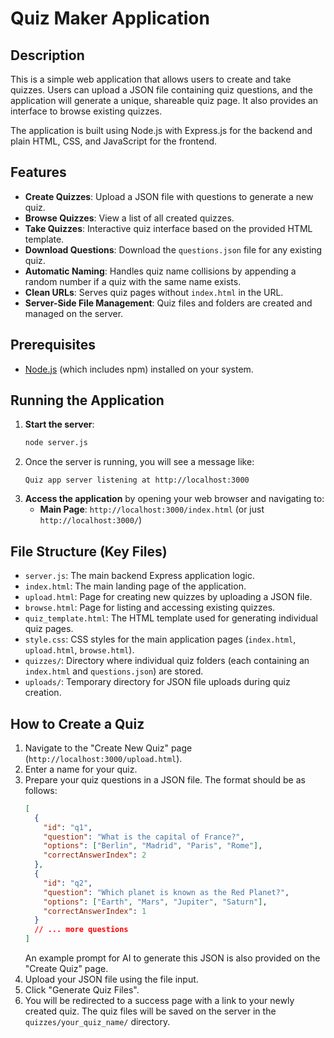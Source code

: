 # Quiz Maker Application

## Description

This is a simple web application that allows users to create and take quizzes. Users can upload a JSON file containing quiz questions, and the application will generate a unique, shareable quiz page. It also provides an interface to browse existing quizzes.

The application is built using Node.js with Express.js for the backend and plain HTML, CSS, and JavaScript for the frontend.

## Features

*   **Create Quizzes**: Upload a JSON file with questions to generate a new quiz.
*   **Browse Quizzes**: View a list of all created quizzes.
*   **Take Quizzes**: Interactive quiz interface based on the provided HTML template.
*   **Download Questions**: Download the `questions.json` file for any existing quiz.
*   **Automatic Naming**: Handles quiz name collisions by appending a random number if a quiz with the same name exists.
*   **Clean URLs**: Serves quiz pages without `index.html` in the URL.
*   **Server-Side File Management**: Quiz files and folders are created and managed on the server.

## Prerequisites

*   [Node.js](https://nodejs.org/) (which includes npm) installed on your system.

## Running the Application

1.  **Start the server**:
    ```bash
    node server.js
    ```
2.  Once the server is running, you will see a message like:
    ```
    Quiz app server listening at http://localhost:3000
    ```
3.  **Access the application** by opening your web browser and navigating to:
    *   **Main Page**: `http://localhost:3000/index.html` (or just `http://localhost:3000/`)

## File Structure (Key Files)

*   `server.js`: The main backend Express application logic.
*   `index.html`: The main landing page of the application.
*   `upload.html`: Page for creating new quizzes by uploading a JSON file.
*   `browse.html`: Page for listing and accessing existing quizzes.
*   `quiz_template.html`: The HTML template used for generating individual quiz pages.
*   `style.css`: CSS styles for the main application pages (`index.html`, `upload.html`, `browse.html`).
*   `quizzes/`: Directory where individual quiz folders (each containing an `index.html` and `questions.json`) are stored.
*   `uploads/`: Temporary directory for JSON file uploads during quiz creation.

## How to Create a Quiz

1.  Navigate to the "Create New Quiz" page (`http://localhost:3000/upload.html`).
2.  Enter a name for your quiz.
3.  Prepare your quiz questions in a JSON file. The format should be as follows:
    ```json
    [
      {
        "id": "q1",
        "question": "What is the capital of France?",
        "options": ["Berlin", "Madrid", "Paris", "Rome"],
        "correctAnswerIndex": 2
      },
      {
        "id": "q2",
        "question": "Which planet is known as the Red Planet?",
        "options": ["Earth", "Mars", "Jupiter", "Saturn"],
        "correctAnswerIndex": 1
      }
      // ... more questions
    ]
    ```
    An example prompt for AI to generate this JSON is also provided on the "Create Quiz" page.
4.  Upload your JSON file using the file input.
5.  Click "Generate Quiz Files".
6.  You will be redirected to a success page with a link to your newly created quiz. The quiz files will be saved on the server in the `quizzes/your_quiz_name/` directory.
